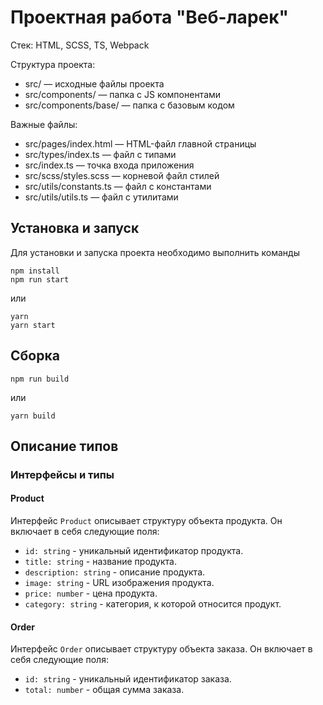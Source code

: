 # Проектная работа "Веб-ларек"

Стек: HTML, SCSS, TS, Webpack

Структура проекта:

- src/ — исходные файлы проекта
- src/components/ — папка с JS компонентами
- src/components/base/ — папка с базовым кодом

Важные файлы:

- src/pages/index.html — HTML-файл главной страницы
- src/types/index.ts — файл с типами
- src/index.ts — точка входа приложения
- src/scss/styles.scss — корневой файл стилей
- src/utils/constants.ts — файл с константами
- src/utils/utils.ts — файл с утилитами

## Установка и запуск

Для установки и запуска проекта необходимо выполнить команды

```
npm install
npm run start
```

или

```
yarn
yarn start
```

## Сборка

```
npm run build
```

или

```
yarn build
```

## Описание типов

### Интерфейсы и типы

#### Product

Интерфейс `Product` описывает структуру объекта продукта. Он включает в себя следующие поля:

- `id: string` - уникальный идентификатор продукта.
- `title: string` - название продукта.
- `description: string` - описание продукта.
- `image: string` - URL изображения продукта.
- `price: number` - цена продукта.
- `category: string` - категория, к которой относится продукт.

#### Order

Интерфейс `Order` описывает структуру объекта заказа. Он включает в себя следующие поля:

- `id: string` - уникальный идентификатор заказа.
- `total: number` - общая сумма заказа.
